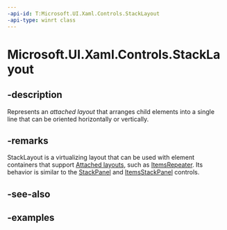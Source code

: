 ```yaml
---
-api-id: T:Microsoft.UI.Xaml.Controls.StackLayout
-api-type: winrt class
---
```


# Microsoft.UI.Xaml.Controls.StackLayout

<!--
public class StackLayout : Microsoft.UI.Xaml.Controls.VirtualizingLayout
-->


## -description

Represents an _attached layout_ that arranges child elements into a single line that can be oriented horizontally or vertically.

## -remarks

StackLayout is a virtualizing layout that can be used with element containers that support [Attached layouts](/windows/apps/design/layout/attached-layouts), such as [ItemsRepeater](itemsrepeater.md). Its behavior is similar to the [StackPanel](stackpanel.md) and [ItemsStackPanel](itemsstackpanel.md) controls.

## -see-also

## -examples


